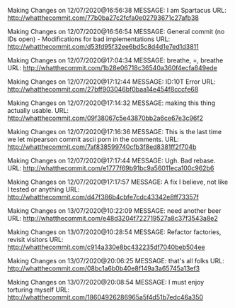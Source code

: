 Making Changes on 12/07/2020@16:56:38
	MESSAGE: I am Spartacus
	URL: http://whatthecommit.com/77b0ba27c2fcfa0e02793671c27afb38



Making Changes on 12/07/2020@16:56:54
	MESSAGE: General commit (no IDs open) - Modifications for bad implementations
	URL: http://whatthecommit.com/d53fd95f32ee6bd5c8d4d1e7ed1d3811



Making Changes on 12/07/2020@17:04:34
	MESSAGE: breathe, =, breathe
	URL: http://whatthecommit.com/1b28e06718c36540a360f4ecfa849ede



Making Changes on 12/07/2020@17:12:44
	MESSAGE: ID:10T Error
	URL: http://whatthecommit.com/27bff903046bf0baa14e454f8cccfe68



Making Changes on 12/07/2020@17:14:32
	MESSAGE: making this thing actually usable.
	URL: http://whatthecommit.com/09f38067c5e43870bb2a6ce67e3c96f2



Making Changes on 12/07/2020@17:16:36
	MESSAGE: This is the last time we let mipearson commit ascii porn in the comments.
	URL: http://whatthecommit.com/7af838599740cfb3f8ed8381ff2f704b



Making Changes on 12/07/2020@17:17:44
	MESSAGE: Ugh. Bad rebase.
	URL: http://whatthecommit.com/e1777f69b91bc9a56011eca100c962b6



Making Changes on 12/07/2020@17:17:57
	MESSAGE: A fix I believe, not like I tested or anything
	URL: http://whatthecommit.com/d47f386b4cbfe7cdc43342e8ff73357f



Making Changes on 13/07/2020@10:22:09
	MESSAGE: need another beer
	URL: http://whatthecommit.com/e48d3204f722719527a8c37f3543a8e2



Making Changes on 13/07/2020@10:28:54
	MESSAGE: Refactor factories, revisit visitors
	URL: http://whatthecommit.com/c914a330e8bc432235df7040beb504ee



Making Changes on 13/07/2020@20:06:25
	MESSAGE: that's all folks
	URL: http://whatthecommit.com/08bc1a6b0b40e8f149a3a65745a13ef3



Making Changes on 13/07/2020@20:08:54
	MESSAGE: I must enjoy torturing myself
	URL: http://whatthecommit.com/18604926286965a5f4d51b7edc46a350



